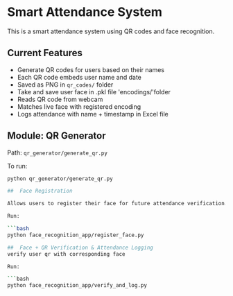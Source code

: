 #  Smart Attendance System

This is a smart attendance system using QR codes and face recognition.

##  Current Features

- Generate QR codes for users based on their names
- Each QR code embeds user name and date
- Saved as PNG in `qr_codes/` folder
- Take and save user face in .pkl file 'encodings/'folder
- Reads QR code from webcam
- Matches live face with registered encoding
- Logs attendance with name + timestamp in Excel file

##  Module: QR Generator

Path: `qr_generator/generate_qr.py`

To run:

```bash
python qr_generator/generate_qr.py

##  Face Registration

Allows users to register their face for future attendance verification.

Run:

```bash
python face_recognition_app/register_face.py

##  Face + QR Verification & Attendance Logging
verify user qr with corresponding face 

Run:

```bash
python face_recognition_app/verify_and_log.py


